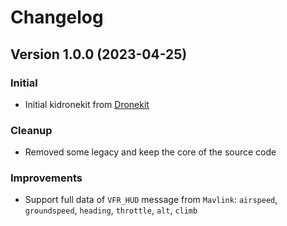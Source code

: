 # Changelog

## Version 1.0.0 (2023-04-25)

### Initial
* Initial kidronekit from [Dronekit](https://github.com/dronekit/dronekit-python.git)

### Cleanup
* Removed some legacy and keep the core of the source code

### Improvements
* Support full data of `VFR_HUD` message from `Mavlink`: `airspeed`, `groundspeed`, `heading`, `throttle`, `alt`, `climb`
